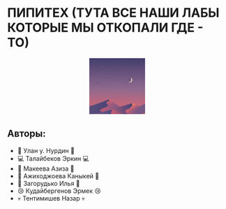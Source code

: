 # ПИПИТЕХ (ТУТА ВСЕ НАШИ ЛАБЫ КОТОРЫЕ МЫ ОТКОПАЛИ ГДЕ - ТО)
<p align="center"> 
   <img src="https://github.com/Smile-Bonchichi/Library_Lab_PIPITEH/blob/main/LogoPiPiTeX.png">
</p>

## Авторы:
- :black_heart: Улан у. Нурдин :black_heart:
- :computer: Талайбеков Эркин :computer:
- :bikini: Макеева Азиза :bikini:
- :dizzy: Ажиходжоева Каныкей :dizzy:
- :underage: Загорудько Илья :underage:
- :cry: Кудайбергенов Эрмек :cry:
- 💀 Тентимишев Назар 💀
